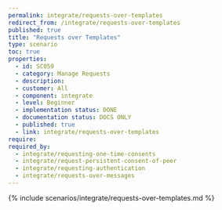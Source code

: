 ```yaml
---
permalink: integrate/requests-over-templates
redirect_from: /integrate/requests-over-templates
published: true
title: "Requests over Templates"
type: scenario
toc: true
properties:
  - id: SC059
  - category: Manage Requests
  - description:
  - customer: All
  - component: integrate
  - level: Beginner
  - implementation status: DONE
  - documentation status: DOCS ONLY
  - published: true
  - link: integrate/requests-over-templates
require:
required_by:
  - integrate/requesting-one-time-consents
  - integrate/request-persistent-consent-of-peer
  - integrate/requesting-authentication
  - integrate/requests-over-messages
---
```


{% include scenarios/integrate/requests-over-templates.md %}
